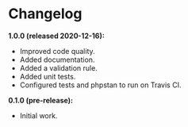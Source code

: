 # Changelog

**1.0.0 (released 2020-12-16):**
- Improved code quality.
- Added documentation.
- Added a validation rule.
- Added unit tests.
- Configured tests and phpstan to run on Travis CI.

**0.1.0 (pre-release):**
- Initial work.